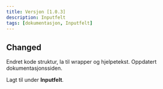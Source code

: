 ```yaml
---
title: Versjon [1.0.3]
description: Inputfelt
tags: [dokumentasjon, Inputfelt]
---
```


## Changed

Endret kode struktur, la til wrapper og hjelpetekst.
Oppdatert dokumentasjonssiden.

Lagt til under **Inputfelt**.
